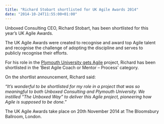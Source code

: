 ```yaml
---
title: "Richard Stobart shortlisted for UK Agile Awards 2014"
date: "2014-10-24T11:55:00+01:00"
---
```


<p>Unboxed Consulting CEO, Richard Stobart, has been shortlisted for this year’s UK Agile Awards.<br/></p>

<p>The UK Agile Awards were created to recognise and award top Agile talent and recognise the challenge of adopting the discipline and serves to publicly recognise their efforts.<br/></p>

<p>For his role in the <a href="../case-studies/plymouth-university-agile">Plymouth University gets Agile</a> project, Richard has been shortlisted in the ‘Best Agile Coach or Mentor – Process’ category.<br/></p>

<p>On the shortlist announcement, Richard said:<br/></p>

<p><i>“It’s wonderful to be shortlisted for my role in a project that was so meaningful to both Unboxed Consulting and Plymouth University. We instilled “The Unboxed Way” to deliver this Agile project, pioneering how Agile is supposed to be done.”</i><br/></p>

<p>The UK Agile Awards take place on 20th November 2014 at The Bloomsbury Ballroom, London.</p>
